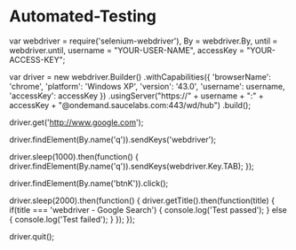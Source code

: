 # Automated-Testing

var webdriver = require('selenium-webdriver'),
    By = webdriver.By,
    until = webdriver.until,
    username = "YOUR-USER-NAME",
    accessKey = "YOUR-ACCESS-KEY";

var driver = new webdriver.Builder()
    .withCapabilities({
      'browserName': 'chrome',
      'platform': 'Windows XP',
      'version': '43.0',
      'username': username,
      'accessKey': accessKey
    })
    .usingServer("https://" + username + ":" + accessKey +
          "@ondemand.saucelabs.com:443/wd/hub")
    .build();

driver.get('http://www.google.com');

driver.findElement(By.name('q')).sendKeys('webdriver');

driver.sleep(1000).then(function() {
  driver.findElement(By.name('q')).sendKeys(webdriver.Key.TAB);
});

driver.findElement(By.name('btnK')).click();

driver.sleep(2000).then(function() {
  driver.getTitle().then(function(title) {
    if(title === 'webdriver - Google Search') {
      console.log('Test passed');
    } else {
      console.log('Test failed');
    }
  });
});

driver.quit();
